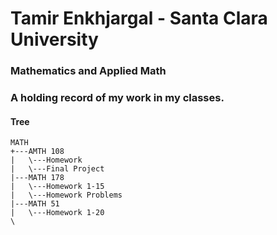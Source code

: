 # Tamir Enkhjargal - Santa Clara University

### Mathematics and Applied Math

### A holding record of my work in my classes.

#### Tree
```
MATH
+---AMTH 108
|   \---Homework
|   \---Final Project
|---MATH 178
|   \---Homework 1-15
|   \---Homework Problems
|---MATH 51
|   \---Homework 1-20
\

```
